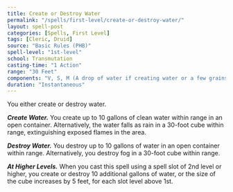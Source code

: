 ```yaml
---
title: Create or Destroy Water
permalink: "/spells/first-level/create-or-destroy-water/"
layout: spell-post
categories: [Spells, First Level]
tags: [Cleric, Druid]
source: "Basic Rules (PHB)"
spell-level: "1st-level"
school: Transmutation
casting-time: "1 Action"
range: "30 Feet"
components: "V, S, M (A drop of water if creating water or a few grains of sand if destroying it)"
duration: "Instantaneous"
---
```


You either create or destroy water.

***Create Water.*** You create up to 10 gallons of clean water within range in an open container. Alternatively, the water falls as rain in a 30-foot cube within range, extinguishing exposed flames in the area.

***Destroy Water.*** You destroy up to 10 gallons of water in an open container within range. Alternatively, you destroy fog in a 30-foot cube within range.

***At Higher Levels.*** When you cast this spell using a spell slot of 2nd level or higher, you create or destroy 10 additional gallons of water, or the size of the cube increases by 5 feet, for each slot level above 1st.